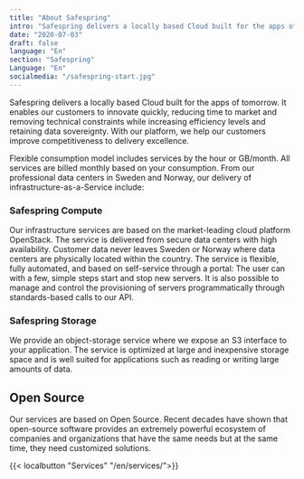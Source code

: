 ```yaml
---
title: "About Safespring"
intro: "Safespring delivers a locally based Cloud built for the apps of tomorrow."
date: "2020-07-03"
draft: false
language: "En"
section: "Safespring"
Language: "En"
socialmedia: "/safespring-start.jpg"
---
```

<div class="ingress"><p>Safespring delivers a locally based Cloud built for the apps of tomorrow. It enables our customers to innovate quickly, reducing time to market and removing technical constraints while increasing efficiency levels and retaining data sovereignty. With our platform, we help our customers improve competitiveness to delivery excellence.</p></div>
<p>Flexible consumption model includes services by the hour or GB/month. All services are billed monthly based on your consumption. From our professional data centers in Sweden and Norway, our delivery of infrastructure-as-a-Service include:</p>

### Safespring Compute
Our infrastructure services are based on the market-leading cloud platform OpenStack. The service is delivered from secure data centers with high availability. Customer data never leaves Sweden or Norway where data centers are physically located within the country. The service is flexible, fully automated, and based on self-service through a portal: The user can with a few, simple steps start and stop new servers. It is also possible to manage and control the provisioning of servers programmatically through standards-based calls to our API.

### Safespring Storage
We provide an object-storage service where we expose an S3 interface to your application. The service is optimized at large and inexpensive storage space and is well suited for applications such as reading or writing large amounts of data.

## Open Source
Our services are based on Open Source. Recent decades have shown that open-source software provides an extremely powerful ecosystem of companies and organizations that have the same needs but at the same time, they need customized solutions.

{{< localbutton "Services" "/en/services/">}}
